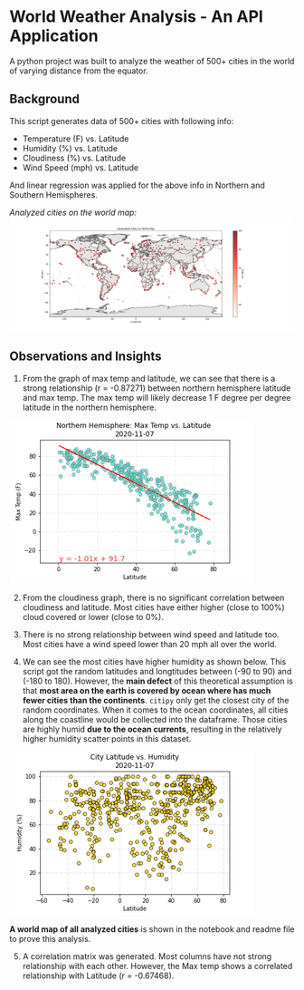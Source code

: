 # World Weather Analysis - An API Application
A python project was built to analyze the weather of 500+ cities in the world of varying distance from the equator.

## Background

This script generates data of 500+ cities with following info:

* Temperature (F) vs. Latitude
* Humidity (%) vs. Latitude
* Cloudiness (%) vs. Latitude
* Wind Speed (mph) vs. Latitude

And linear regression was applied for the above info in Northern and Southern Hemispheres.

*Analyzed cities on the world map:*
<img src="https://github.com/kk-deng/PythonAPI-Challenge/blob/main/Images/worldmap.png?raw=true" border="0">

## Observations and Insights

1. From the graph of max temp and latitude, we can see that there is a strong relationship (r = -0.87271) between northern hemisphere latitude and max temp. The max temp will likely decrease 1 F degree per degree latitude in the northern hemisphere.

<img src="https://github.com/kk-deng/PythonAPI-Challenge/blob/main/Images/Linear_1.png?raw=true" border="0">


2. From the cloudiness graph, there is no significant correlation between cloudiness and latitude. Most cities have either higher (close to 100%) cloud covered or lower (close to 0%).

3. There is no strong relationship between wind speed and latitude too. Most cities have a wind speed lower than 20 mph all over the world.

4. We can see the most cities have higher humidity as shown below. This script got the random latitudes and longtitudes between (-90 to 90) and (-180 to 180). However, the **main defect** of this theoretical assumption is that **most area on the earth is covered by ocean where has much fewer cities than the continents**. ``citipy`` only get the closest city of the random coordinates. When it comes to the ocean coordinates, all cities along the coastline would be collected into the dataframe. Those cities are highly humid **due to the ocean currents**, resulting in the relatively higher humidity scatter points in this dataset.
<img src="https://github.com/kk-deng/PythonAPI-Challenge/blob/main/Images/Fig_2.png?raw=true" border="0">

**A world map of all analyzed cities** is shown in the notebook and readme file to prove this analysis. 

5. A correlation matrix was generated. Most columns have not strong relationship with each other. However, the Max temp shows a correlated relationship with Latitude (r = -0.67468).
